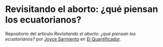 # Revisitando el aborto: ¿qué piensan los ecuatorianos?

Repositorio del artículo *Revisitando el aborto: ¿qué piensan los ecuatorianos?* por [Joyce Sarmiento](https://github.com/joyceliss) en [El Quantificador](https://elquantificador.org/). 


